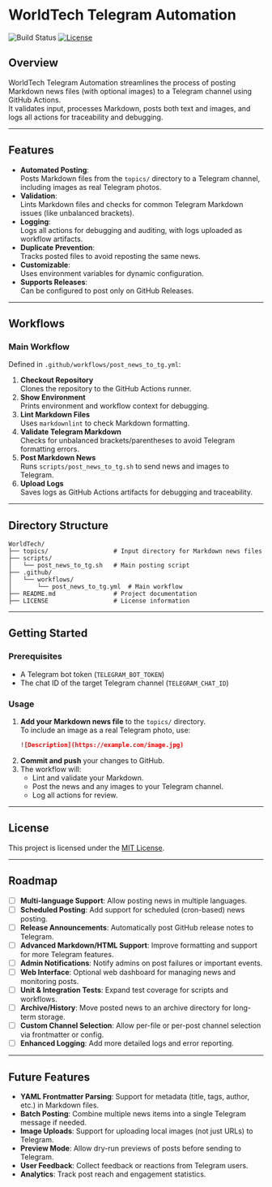 # WorldTech Telegram Automation

![Build Status](https://github.com/troshenkov/WorldTech/actions/workflows/post_news_to_tg.yml/badge.svg)
[![License](https://img.shields.io/badge/license-MIT-green)](./LICENSE)

## Overview
WorldTech Telegram Automation streamlines the process of posting Markdown news files (with optional images) to a Telegram channel using GitHub Actions.  
It validates input, processes Markdown, posts both text and images, and logs all actions for traceability and debugging.

---

## Features
- **Automated Posting**:  
  Posts Markdown files from the `topics/` directory to a Telegram channel, including images as real Telegram photos.
- **Validation**:  
  Lints Markdown files and checks for common Telegram Markdown issues (like unbalanced brackets).
- **Logging**:  
  Logs all actions for debugging and auditing, with logs uploaded as workflow artifacts.
- **Duplicate Prevention**:  
  Tracks posted files to avoid reposting the same news.
- **Customizable**:  
  Uses environment variables for dynamic configuration.
- **Supports Releases**:  
  Can be configured to post only on GitHub Releases.

---

## Workflows

### Main Workflow
Defined in `.github/workflows/post_news_to_tg.yml`:
1. **Checkout Repository**  
   Clones the repository to the GitHub Actions runner.
2. **Show Environment**  
   Prints environment and workflow context for debugging.
3. **Lint Markdown Files**  
   Uses `markdownlint` to check Markdown formatting.
4. **Validate Telegram Markdown**  
   Checks for unbalanced brackets/parentheses to avoid Telegram formatting errors.
5. **Post Markdown News**  
   Runs `scripts/post_news_to_tg.sh` to send news and images to Telegram.
6. **Upload Logs**  
   Saves logs as GitHub Actions artifacts for debugging and traceability.

---

## Directory Structure
```text
WorldTech/
├── topics/                  # Input directory for Markdown news files
├── scripts/
│   └── post_news_to_tg.sh   # Main posting script
├── .github/
│   └── workflows/
│       └── post_news_to_tg.yml  # Main workflow
├── README.md                # Project documentation
├── LICENSE                  # License information
```

---

## Getting Started

### Prerequisites
- A Telegram bot token (`TELEGRAM_BOT_TOKEN`)
- The chat ID of the target Telegram channel (`TELEGRAM_CHAT_ID`)

### Usage

1. **Add your Markdown news file** to the `topics/` directory.  
   To include an image as a real Telegram photo, use:
   ```markdown
   ![Description](https://example.com/image.jpg)
   ```
2. **Commit and push** your changes to GitHub.
3. The workflow will:
   - Lint and validate your Markdown.
   - Post the news and any images to your Telegram channel.
   - Log all actions for review.

---

## License

This project is licensed under the [MIT License](./LICENSE).

---

## Roadmap

- [ ] **Multi-language Support**: Allow posting news in multiple languages.
- [ ] **Scheduled Posting**: Add support for scheduled (cron-based) news posting.
- [ ] **Release Announcements**: Automatically post GitHub release notes to Telegram.
- [ ] **Advanced Markdown/HTML Support**: Improve formatting and support for more Telegram features.
- [ ] **Admin Notifications**: Notify admins on post failures or important events.
- [ ] **Web Interface**: Optional web dashboard for managing news and monitoring posts.
- [ ] **Unit & Integration Tests**: Expand test coverage for scripts and workflows.
- [ ] **Archive/History**: Move posted news to an archive directory for long-term storage.
- [ ] **Custom Channel Selection**: Allow per-file or per-post channel selection via frontmatter or config.
- [ ] **Enhanced Logging**: Add more detailed logs and error reporting.

---

## Future Features

- **YAML Frontmatter Parsing**: Support for metadata (title, tags, author, etc.) in Markdown files.
- **Batch Posting**: Combine multiple news items into a single Telegram message if needed.
- **Image Uploads**: Support for uploading local images (not just URLs) to Telegram.
- **Preview Mode**: Allow dry-run previews of posts before sending to Telegram.
- **User Feedback**: Collect feedback or reactions from Telegram users.
- **Analytics**: Track post reach and engagement statistics.
